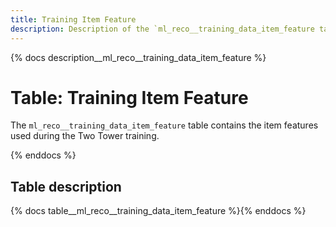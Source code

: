 ```yaml
---
title: Training Item Feature
description: Description of the `ml_reco__training_data_item_feature table.
---
```


{% docs description__ml_reco__training_data_item_feature %}

# Table: Training Item Feature

The `ml_reco__training_data_item_feature` table contains the item features used during the Two Tower training.

{% enddocs %}

## Table description

{% docs table__ml_reco__training_data_item_feature %}{% enddocs %}
